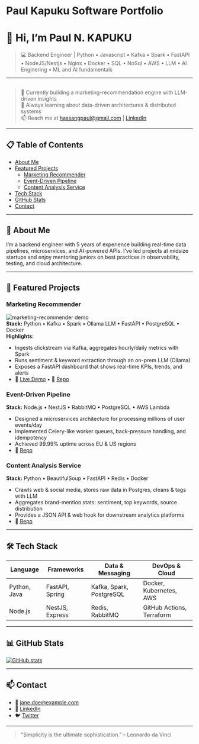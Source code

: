 # Paul Kapuku Software Portfolio
# 👋 Hi, I’m Paul N. KAPUKU

> 💻 Backend Engineer | Python • Javascript • Kafka • Spark • FastAPI • NodeJS/Nestjs • Nginx • Docker • SQL • NoSql • AWS • LLM • AI Enginering • ML and AI fundamentals

---

##

> 🔭 Currently building a marketing-recommendation engine with LLM-driven insights  
> 🌱 Always learning about data-driven architectures & distributed systems  
> 📫 Reach me at hassangpaul@gmail.com   |  [LinkedIn](https://linkedin.com/in/hassangpaul)

---

## 📋 Table of Contents

- [About Me](#about-me)  
- [Featured Projects](#featured-projects)  
  - [Marketing Recommender](#marketing-recommender)  
  - [Event-Driven Pipeline](#event-driven-pipeline)  
  - [Content Analysis Service](#content-analysis-service)  
- [Tech Stack](#tech-stack)  
- [GitHub Stats](#github-stats)  
- [Contact](#contact)

---

## 📝 About Me

I’m a backend engineer with 5 years of experience building real-time data pipelines, microservices, and AI-powered APIs. I’ve led projects at midsize startups and enjoy mentoring juniors on best practices in observability, testing, and cloud architecture.

---

## 🚀 Featured Projects

### Marketing Recommender  
![marketing-recommender demo](./assets/recommender.gif)  
**Stack:** Python • Kafka • Spark • Ollama LLM • FastAPI • PostgreSQL • Docker  
**Highlights:**  
- Ingests clickstream via Kafka, aggregates hourly/daily metrics with Spark  
- Runs sentiment & keyword extraction through an on-prem LLM (Ollama)  
- Exposes a FastAPI dashboard that shows real-time KPIs, trends, and alerts  
- 📝 [Live Demo](https://recommender.example.com) • 📖 [Repo](https://github.com/you/marketing-recommender)

### Event-Driven Pipeline  
**Stack:** Node.js • NestJS • RabbitMQ • PostgreSQL • AWS Lambda  
- Designed a microservices architecture for processing millions of user events/day  
- Implemented Celery-like worker queues, back-pressure handling, and idempotency  
- Achieved 99.99% uptime across EU & US regions  
- 📖 [Repo](https://github.com/you/event-pipeline)

### Content Analysis Service  
**Stack:** Python • BeautifulSoup • FastAPI • Redis • Docker  
- Crawls web & social media, stores raw data in Postgres, cleans & tags with LLM  
- Aggregates brand-mention stats: sentiment, top keywords, source distribution  
- Provides a JSON API & web hook for downstream analytics platforms  
- 📖 [Repo](https://github.com/you/content-analysis)

---

## 🛠 Tech Stack

| Language     | Frameworks       | Data & Messaging       | DevOps & Cloud    |
|--------------|------------------|------------------------|-------------------|
| Python, Java | FastAPI, Spring  | Kafka, Spark, PostgreSQL | Docker, Kubernetes, AWS |
| Node.js      | NestJS, Express  | Redis, RabbitMQ        | GitHub Actions, Terraform |

---

## 📊 GitHub Stats

[![GitHub stats](https://github-readme-stats.vercel.app/api?username=hpkn&show_icons=true)](https://github.com/hpkn)

---

## 📫 Contact

- 📧 jane.doe@example.com  
- 💼 [LinkedIn](https://linkedin.com/in/janedoe)  
- 🐦 [Twitter](https://twitter.com/janedoe)  

---

> “Simplicity is the ultimate sophistication.” – Leonardo da Vinci

